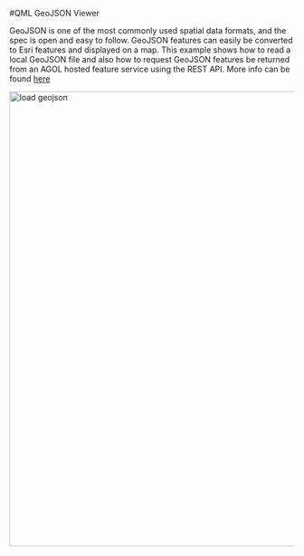 #QML GeoJSON Viewer

GeoJSON is one of the most commonly used spatial data formats, and the spec is open and easy to follow. GeoJSON features can easily be converted to Esri features and displayed on a map. This example shows how to read a local GeoJSON file and also how to request GeoJSON features be returned from an AGOL hosted feature service using the REST API. More info can be found [here](http://blogs.esri.com/esri/arcgis/2015/04/06/display-geojson-features-in-your-qml-app/)

<img width="804" alt="load geojson" src="http://blogs.esri.com/esri/arcgis/files/2015/04/geojsonqt.jpg">

